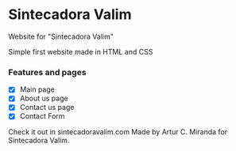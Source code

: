 # Sintecadora Valim
Website for "Sintecadora Valim"


Simple first website made in HTML and CSS

### Features and pages


- [x] Main page
- [x] About us page
- [x] Contact us page
- [x] Contact Form

Check it out in sintecadoravalim.com
Made by Artur C. Miranda for Sintecadora Valim.
